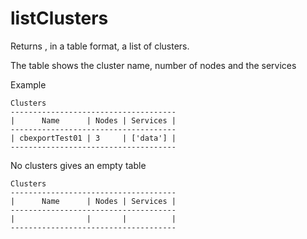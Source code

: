 #  listClusters 
Returns , in a table format, a list of clusters.  

The table shows the cluster name, number of nodes and the services

Example
```
Clusters
-------------------------------------
|      Name      | Nodes | Services |
-------------------------------------
| cbexportTest01 | 3     | ['data'] |
-------------------------------------
```

No clusters gives an empty table
```
Clusters
-------------------------------------
|      Name      | Nodes | Services |
-------------------------------------
|                |       |          |
-------------------------------------
```
